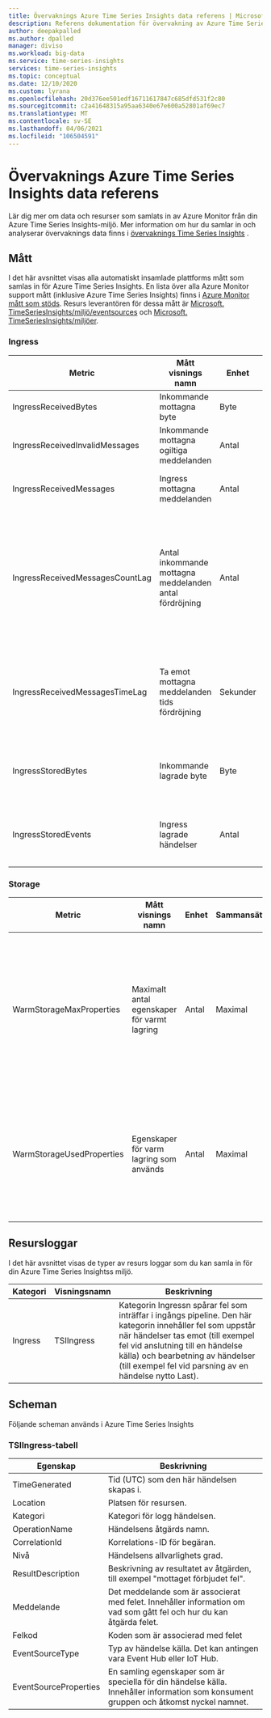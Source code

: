 ```yaml
---
title: Övervaknings Azure Time Series Insights data referens | Microsoft Docs
description: Referens dokumentation för övervakning av Azure Time Series Insights.
author: deepakpalled
ms.author: dpalled
manager: diviso
ms.workload: big-data
ms.service: time-series-insights
services: time-series-insights
ms.topic: conceptual
ms.date: 12/10/2020
ms.custom: lyrana
ms.openlocfilehash: 20d376ee501edf16711617847c685dfd531f2c80
ms.sourcegitcommit: c2a41648315a95aa6340e67e600a52801af69ec7
ms.translationtype: MT
ms.contentlocale: sv-SE
ms.lasthandoff: 04/06/2021
ms.locfileid: "106504591"
---
```

# <a name="monitoring-azure-time-series-insights-data-reference"></a>Övervaknings Azure Time Series Insights data referens

Lär dig mer om data och resurser som samlats in av Azure Monitor från din Azure Time Series Insights-miljö. Mer information om hur du samlar in och analyserar övervaknings data finns i [övervaknings Time Series Insights]( ./how-to-monitor-tsi.md) .

## <a name="metrics"></a>Mått

I det här avsnittet visas alla automatiskt insamlade plattforms mått som samlas in för Azure Time Series Insights. En lista över alla Azure Monitor support mått (inklusive Azure Time Series Insights) finns i [Azure Monitor mått som stöds](../azure-monitor/essentials/metrics-supported.md).
Resurs leverantören för dessa mått är [Microsoft. TimeSeriesInsights/miljö/eventsources](../azure-monitor/essentials/metrics-supported.md#microsofttimeseriesinsightsenvironmentseventsources) och [Microsoft. TimeSeriesInsights/miljöer](../azure-monitor/essentials/metrics-supported.md#microsofttimeseriesinsightsenvironments).


### <a name="ingress"></a>Ingress

|Metric|Mått visnings namn|Enhet|Sammansättningstyp|Description|
|---|---|---|---|---|
|IngressReceivedBytes|Inkommande mottagna byte|Byte|Totalt|Antal byte som lästs från händelse källan|
|IngressReceivedInvalidMessages|Inkommande mottagna ogiltiga meddelanden|Antal|Totalt|Antal ogiltiga meddelanden som lästs från händelse källan|
|IngressReceivedMessages|Ingress mottagna meddelanden|Antal|Totalt|Antal meddelanden som lästs från händelse källan|
|IngressReceivedMessagesCountLag|Antal inkommande mottagna meddelanden antal fördröjning|Antal|Genomsnitt|Skillnad mellan sekvensnumret i det senaste köade meddelandet i en partition för händelse källan och sekvensnummer för meddelanden som bearbetas i ingress|
|IngressReceivedMessagesTimeLag|Ta emot mottagna meddelanden tids fördröjning|Sekunder|Maximal|Skillnaden mellan den tid som meddelandet står i kö i händelse källan och tiden det bearbetas i ingress|
|IngressStoredBytes|Inkommande lagrade byte|Byte|Totalt|Total storlek på händelser som har bearbetats och är tillgängliga för fråga|
|IngressStoredEvents|Ingress lagrade händelser|Antal|Totalt|Antal förenklade händelser som har bearbetats och är tillgängliga för fråga|

### <a name="storage"></a>Storage

|Metric|Mått visnings namn|Enhet|Sammansättningstyp|Description|
|---|---|---|---|---|
|WarmStorageMaxProperties|Maximalt antal egenskaper för varmt lagring|Antal|Maximal|Maximalt antal egenskaper som används av miljön för S1/S2 SKU och maximalt antal egenskaper som tillåts av varmt Arkiv för PAYG SKU|
|WarmStorageUsedProperties|Egenskaper för varm lagring som används |Antal|Maximal|Antalet egenskaper som används av miljön för S1/S2 SKU och antalet egenskaper som används av varmt Arkiv för PAYG SKU|

## <a name="resource-logs"></a>Resursloggar

I det här avsnittet visas de typer av resurs loggar som du kan samla in för din Azure Time Series Insightss miljö.

| Kategori | Visningsnamn | Beskrivning |
|----- |----- |----- |
| Ingress | TSIIngress | Kategorin Ingressn spårar fel som inträffar i ingångs pipeline. Den här kategorin innehåller fel som uppstår när händelser tas emot (till exempel fel vid anslutning till en händelse källa) och bearbetning av händelser (till exempel fel vid parsning av en händelse nytto Last). |

## <a name="schemas"></a>Scheman
Följande scheman används i Azure Time Series Insights

### <a name="tsiingress-table"></a>TSIIngress-tabell

| Egenskap | Beskrivning |
|----- |----- |
| TimeGenerated | Tid (UTC) som den här händelsen skapas i. |
| Location | Platsen för resursen. |
| Kategori | Kategori för logg händelsen. |
| OperationName | Händelsens åtgärds namn. |
| CorrelationId | Korrelations-ID för begäran. |
| Nivå | Händelsens allvarlighets grad. |
| ResultDescription | Beskrivning av resultatet av åtgärden, till exempel "mottaget förbjudet fel". |
| Meddelande | Det meddelande som är associerat med felet. Innehåller information om vad som gått fel och hur du kan åtgärda felet. |
| Felkod | Koden som är associerad med felet |
| EventSourceType | Typ av händelse källa. Det kan antingen vara Event Hub eller IoT Hub. |
| EventSourceProperties | En samling egenskaper som är speciella för din händelse källa. Innehåller information som konsument gruppen och åtkomst nyckel namnet. |
